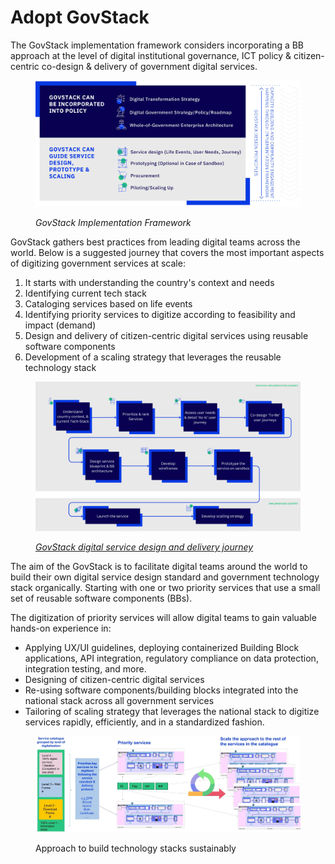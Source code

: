 # Adopt GovStack

The GovStack implementation framework considers incorporating a BB approach at the level of digital institutional governance, ICT policy & citizen-centric co-design & delivery of government digital services.&#x20;

<figure><img src="../../.gitbook/assets/3.-Implementation-Framework- (3).jpg" alt=""><figcaption><p><em>GovStack Implementation Framework</em> </p></figcaption></figure>

GovStack gathers best practices from leading digital teams across the world. Below is a suggested journey that covers the most important aspects of digitizing government services at scale:

1. It starts with understanding the country's context and needs
2. Identifying  current tech stack
3. Cataloging services based on life events
4. Identifying priority services to digitize according to feasibility and impact (demand)
5. Design and delivery of citizen-centric digital services using reusable software components
6. Development of a scaling strategy that leverages the reusable technology stack

<figure><img src="../../.gitbook/assets/Service Blueprint (4).png" alt=""><figcaption><p><a href="https://miro.com/app/board/uXjVPTpKFdo=/?share_link_id=663463010496"><em>GovStack digital service design and delivery journey</em> </a></p></figcaption></figure>

The aim of the GovStack is to facilitate digital teams around the world to build their own digital service design standard and government technology stack organically. Starting with one or two priority services that use a small set of reusable software components (BBs).&#x20;

The digitization of priority services will allow digital teams to gain valuable hands-on experience in:&#x20;

* Applying UX/UI guidelines, deploying containerized Building Block applications, API integration, regulatory compliance on data protection, integration testing, and more.&#x20;
* Designing of citizen-centric digital services
* Re-using software components/building blocks integrated into the national stack across all government services
* Tailoring of scaling strategy that leverages the national stack to digitize services rapidly, efficiently, and in a standardized fashion.



<figure><img src="../../.gitbook/assets/Kenya HoA Kick Off Workshop Nov 2022 - Mombasa  (1).jpg" alt=""><figcaption><p>Approach to build technology stacks sustainably</p></figcaption></figure>

